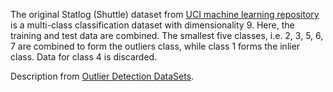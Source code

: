 The original Statlog (Shuttle) dataset from [UCI machine learning repository](https://archive.ics.uci.edu/ml/index.php) is a multi-class classification dataset with dimensionality 9. Here, the training and test data are combined. The smallest five classes, i.e. 2, 3, 5, 6, 7 are combined to form the outliers class, while class 1 forms the inlier class. Data for class 4 is discarded.

Description from [Outlier Detection DataSets](http://odds.cs.stonybrook.edu/).
